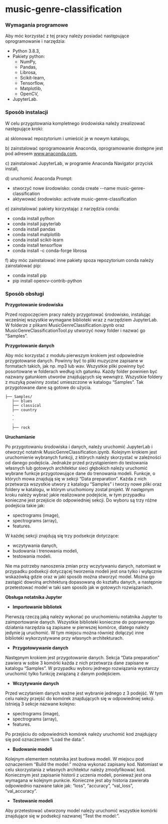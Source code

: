 # music-genre-classification

### Wymagania programowe
Aby móc korzystać z tej pracy należy posiadać następujące oprogramowanie i narzędzia:
- Python 3.8.3,
- Pakiety python:
   - NumPy,
   - Pandas,
   - Librosa,
   - Scikit-learn,
   - Tensorflow,
   - Matplotlib,
   - OpenCV,
- JupyterLab.

### Sposób instalacji
W celu przygotowania kompletnego środowiska należy zrealizować następujące kroki:

a) sklonować repozytorium i umieścić je w nowym katalogu,

b) zainstalować oprogramowanie Anaconda, oprogramowanie dostępne jest pod adresem www.anaconda.com,

c) zainstalować JupyterLab, w programie Anaconda Navigator przycisk install,

d) uruchomić Anaconda Prompt:
- stworzyć nowe środowisko:
conda create --name music-genre-classification
- aktywować środowisko:
activate music-genre-classification

e) zainstalować pakiety korzystając z narzędzia conda:
- conda install python
- conda install jupyterlab
- conda install pandas
- conda install matplotlib
- conda install scikit-learn
- conda install tensorflow
- conda install -c conda-forge librosa

f) aby móc zainstalować inne pakiety spoza repozytorium conda należy zainstalować pip:
- conda install pip
- pip install opencv-contrib-python

### Sposób obsługi
**Przygotowanie środowiska**

Przed rozpoczęciem pracy należy przygotować środowisko, instalując wcześniej wszystkie wymagane biblioteki wraz z narzędziem JupyterLab. W folderze z plikami MusicGenreClassification.ipynb oraz MusicGenreClassificationTool.py utworzyć nowy folder i nazwać go “Samples”.

**Przygotowanie danych**

Aby móc korzystać z modułu pierwszym krokiem jest odpowiednie przygotowanie danych. Powinny być to pliki muzyczne zapisane w formatach takich, jak np. mp3 lub wav. Wszystkie pliki powinny być posortowane w folderach według ich gatunku. Każdy folder powinien być nazwany gatunkiem utworów znajdujących się wewnątrz. Wszystkie foldery z muzyką powinny zostać umieszczone w katalogu “Samples”. Tak przygotowane dane są gotowe do użycia.

```
├── Samples/
   ├── blues
   ├── classical
   ├── country
   .
   .
   .
   ├── rock
```

**Uruchamianie**

Po przygotowaniu środowiska i danych, należy uruchomić JupyterLab i otworzyć notatnik MusicGenreClassification.ipynb. Kolejnym krokiem jest uruchomienie wybranych funkcji, z których należy skorzystać w zależności od danego podejścia. Jednakże przed przystąpieniem do testowania własnych lub gotowych architektur sieci głębokich należy uruchomić wybrane funkcje przygotowujące dane do trenowania modeli. Funkcje, o których mowa znajdują się w sekcji “Data preparation”. Każda z nich przetwarza wszystkie utwory z katalogu “Samples” i tworzy nowe pliki oraz foldery w katalogu, w którym uruchomiony został projekt. W następnym kroku należy wybrać jakie realizowane podejście, w tym przypadku konieczne jest przejście do odpowiedniej sekcji. Do wyboru są trzy różne podejścia takie jak:
- spectrograms (image),
- spectrograms (array),
- features.

W każdej sekcji znajdują się trzy podsekcje dotyczące:
- wczytywania danych,
- budowania i trenowania modeli,
- testowania modeli.

Nie ma potrzeby nanoszenia zmian przy wczytywaniu danych, natomiast w przypadku podsekcji dotyczącej tworzenia modeli jest ona tylko i wyłącznie wskazówką gdzie oraz w jaki sposób można stworzyć model. Można go zastąpić dowolną architekturą dopasowaną do kształtu danych, a następnie przetestować model w taki sam sposób jak w gotowych rozwiązaniach.

**Obsługa notatnika Jupyter**
- **Importowanie bibliotek**

Pierwszą rzeczą jaką należy wykonać po uruchomieniu notatnika Jupyter to zaimportowanie danych. Wszystkie biblioteki konieczne do poprawnego działania narzędzia są zapisane w pierwszej komórce, dlatego należy jedynie ją uruchomić. W tym miejscu można również dołączyć inne biblioteki wykorzystywane przy własnych architekturach.

- **Przygotowywanie danych**

Następnym krokiem jest przygotowanie danych. Sekcja “Data preparation” zawiera w sobie 3 komórki każda z nich przetwarza dane zapisane w katalogu “Samples”. W przypadku wyboru jednego rozwiązania wystarczy uruchomić tylko funkcję związaną z danym podejściem.

- **Wczytywanie danych**

Przed wczytaniem danych ważne jest wybranie jednego z 3 podejść. W tym celu należy przejść do komórek znajdujących się w odpowiedniej sekcji. Istnieją 3 sekcje nazwane kolejno:
   - spectrograms (image),
   - spectrograms (array),
   - features.

Po przejściu do odpowiednich komórek należy uruchomić kod znajdujący się pod oznaczeniem “Load the data:”.

- **Budowanie modeli**

Kolejnym elementem notatnika jest budowa modeli. W miejscu pod oznaczeniem “Build the model:” można wykonać zapisany kod. Natomiast w celu skorzystania z własnych architektur należy zmodyfikować kod. Koniecznym jest zapisanie historii z uczenia modeli, ponieważ jest ona wymagana w kolejnym punkcie. Konieczne jest aby historia zawierała odpowiednio nazwane takie jak: “loss”, “accuracy”, “val_loss”, “val_accuracy”.

- **Testowanie modeli**

Aby przetestować utworzony model należy uruchomić wszystkie komórki znajdujące się w podsekcji nazwanej “Test the model:”.
